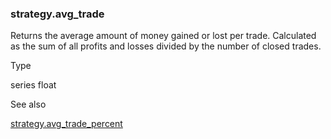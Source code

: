 ### strategy.avg\_trade

Returns the average amount of money gained or lost per trade. Calculated as the sum of all profits and losses divided by the number of closed trades.

Type

series float

See also

[strategy.avg\_trade\_percent](#var_strategy.avg_trade_percent)
